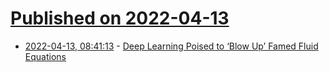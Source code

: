 # [Published on 2022-04-13](index.md)

* [2022-04-13, 08:41:13](https://news.ycombinator.com/item?id=31012422) - [Deep Learning Poised to ‘Blow Up’ Famed Fluid Equations](https://www.quantamagazine.org/deep-learning-poised-to-blow-up-famed-fluid-equations-20220412/)
